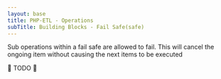 ```yaml
---
layout: base
title: PHP-ETL - Operations
subTitle: Building Blocks - Fail Safe(safe)
---
```


Sub operations within a fail safe are allowed to fail. 
This will cancel the ongoing item without causing the next items to be executed

🚧 TODO 🚧